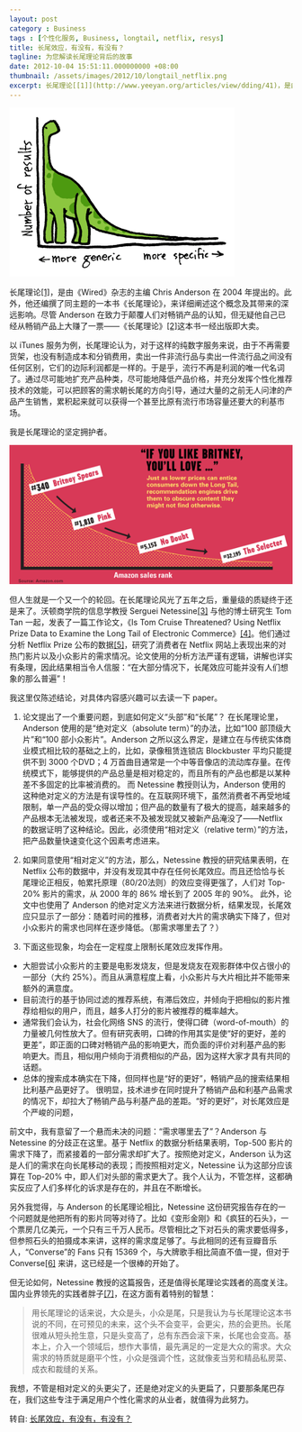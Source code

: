 ```yaml
---
layout: post
category : Business
tags : [个性化服务, Business, longtail, netflix, resys]
title: 长尾效应，有没有，有没有？
tagline: 为您解读长尾理论背后的故事
date: 2012-10-04 15:51:11.000000000 +08:00
thumbnail: /assets/images/2012/10/longtail_netflix.png
excerpt: 长尾理论[[1]](http://www.yeeyan.org/articles/view/dding/41)，是由《Wired》杂志的主编 Chris Anderson 在 2004 年提出的。此外，他还编撰了同主题的一本书《长尾理论》，来详细阐述这个概念及其带来的深远影响。尽管 Anderson 在致力于颠覆人们对畅销产品的认知，但无疑他自己已经从畅销产品上大赚了一票——《长尾理论》[[2]](http://www.douban.com/subject/1919072/)这本书一经出版即大卖。<br/>以 iTunes 服务为例，长尾理论认为，对于这样的纯数字服务来说，由于不再需要货架，也没有制造成本和分销费用，卖出一件非流行品与卖出一件流行品之间没有任何区别，它们的边际利润都是一样的。于是乎，流行不再是利润的唯一代名词了。通过尽可能地扩充产品种类，尽可能地降低产品价格，并充分发挥个性化推荐技术的效能，可以把顾客的需求朝长尾的方向引导，通过大量的之前无人问津的产品产生销售，累积起来就可以获得一个甚至比原有流行市场容量还要大的利基市场。<br/>但人生就是一个又一个的轮回。在长尾理论风光了五年之后，重量级的质疑终于还是来了。沃顿商学院的信息学教授 Serguei Netessine[[3]](http://www.netessine.com/) 与他的博士研究生 Tom Tan 一起，发表了一篇工作论文，《Is Tom Cruise Threatened? Using Netflix Prize Data to Examine the Long Tail of Electronic Commerce》[[4]](http://knowledge.wharton.upenn.edu/papers/1361.pdf)。他们通过分析 Netflix Prize 公布的数据[[5]](http://archive.ics.uci.edu/ml/datasets/Netflix+Prize)，研究了消费者在 Netflix 网站上表现出来的对热门影片以及小众影片的需求情况。论文使用的分析方法严谨有逻辑，讲解也详实有条理，因此结果相当令人信服：“在大部分情况下，长尾效应可能并没有人们想象的那么普遍”！
---
```

![Longtail netflix](/assets/images/2012/10/longtail_netflix.png "Longtail netflix")

长尾理论[[1]](http://www.yeeyan.org/articles/view/dding/41)，是由《Wired》杂志的主编 Chris Anderson 在 2004 年提出的。此外，他还编撰了同主题的一本书《长尾理论》，来详细阐述这个概念及其带来的深远影响。尽管 Anderson 在致力于颠覆人们对畅销产品的认知，但无疑他自己已经从畅销产品上大赚了一票——《长尾理论》[[2]](http://www.douban.com/subject/1919072/)这本书一经出版即大卖。

以 iTunes 服务为例，长尾理论认为，对于这样的纯数字服务来说，由于不再需要货架，也没有制造成本和分销费用，卖出一件非流行品与卖出一件流行品之间没有任何区别，它们的边际利润都是一样的。于是乎，流行不再是利润的唯一代名词了。通过尽可能地扩充产品种类，尽可能地降低产品价格，并充分发挥个性化推荐技术的效能，可以把顾客的需求朝长尾的方向引导，通过大量的之前无人问津的产品产生销售，累积起来就可以获得一个甚至比原有流行市场容量还要大的利基市场。

我是长尾理论的坚定拥护者。

![Amazon sales rank](/assets/images/2012/10/amazon_sales_rank.gif "Amazon sales rank")

但人生就是一个又一个的轮回。在长尾理论风光了五年之后，重量级的质疑终于还是来了。沃顿商学院的信息学教授 Serguei Netessine[[3]](http://www.netessine.com/) 与他的博士研究生 Tom Tan 一起，发表了一篇工作论文，《Is Tom Cruise Threatened? Using Netflix Prize Data to Examine the Long Tail of Electronic Commerce》[[4]](http://knowledge.wharton.upenn.edu/papers/1361.pdf)。他们通过分析 Netflix Prize 公布的数据[[5]](http://archive.ics.uci.edu/ml/datasets/Netflix+Prize)，研究了消费者在 Netflix 网站上表现出来的对热门影片以及小众影片的需求情况。论文使用的分析方法严谨有逻辑，讲解也详实有条理，因此结果相当令人信服：“在大部分情况下，长尾效应可能并没有人们想象的那么普遍”！

我这里仅陈述结论，对具体内容感兴趣可以去读一下 paper。

1. 论文提出了一个重要问题，到底如何定义“头部”和“长尾”？
在长尾理论里，Anderson 使用的是“绝对定义（absolute term）”的办法，比如“100 部顶级大片”和“100 部小众影片”。Anderson 之所以这么界定，是建立在与传统实体商业模式相比较的基础之上的，比如，录像租赁连锁店 Blockbuster 平均只能提供不到 3000 个DVD；4 万首曲目通常是一个中等音像店的流动库存量。在传统模式下，能够提供的产品总量是相对稳定的，而且所有的产品也都是以某种差不多固定的比率被消费的。
而 Netessine 教授则认为，Anderson 使用的这种绝对定义的方法是有误导性的。在互联网环境下，虽然消费者不再受地域限制，单一产品的受众得以增加；但产品的数量有了极大的提高，越来越多的产品根本无法被发现，或者还来不及被发现就又被新产品淹没了——Netflix 的数据证明了这种结论。因此，必须使用“相对定义（relative term）”的方法，把产品数量快速变化这个因素考虑进来。

2. 如果同意使用“相对定义”的方法，那么，Netessine 教授的研究结果表明，在 Netflix 公布的数据中，并没有发现其中存在任何长尾效应。而且还恰恰与长尾理论正相反，帕累托原理（80/20法则）的效应变得更强了，人们对 Top-20% 影片的需求，从 2000 年的 86% 增长到了 2005 年的 90%。
此外，论文中也使用了 Anderson 的绝对定义方法来进行数据分析，结果发现，长尾效应只显示了一部分：随着时间的推移，消费者对大片的需求确实下降了，但对小众影片的需求也同样在逐步降低。（那需求哪里去了？）

3. 下面这些现象，均会在一定程度上限制长尾效应发挥作用。
* 大胆尝试小众影片的主要是电影发烧友，但是发烧友在观影群体中仅占很小的一部分（大约 25%）。而且从满意程度上看，小众影片与大片相比并不能带来额外的满意度。
* 目前流行的基于协同过滤的推荐系统，有滞后效应，并倾向于把相似的影片推荐给相似的用户，而且，越多人打分的影片被推荐的概率越大。
* 通常我们会认为，社会化网络 SNS
的流行，使得口碑（word-of-mouth）的力量被几何性放大了。但有研究表明，口碑的作用其实是使“好的更好，差的更差”，即正面的口碑对畅销产品的影响更大，而负面的评价对利基产品的影响更大。而且，相似用户倾向于消费相似的产品，因为这样大家才具有共同的话题。
* 总体的搜索成本确实在下降，但同样也是“好的更好”，畅销产品的搜索结果相比利基产品更好了。
很明显，技术进步在同时提升了畅销产品和利基产品需求的情况下，却拉大了畅销产品与利基产品的差距。“好的更好”，对长尾效应是个严峻的问题，

前文中，我有意留了一个悬而未决的问题：“需求哪里去了”？Anderson 与 Netessine 的分歧正在这里。基于 Netflix 的数据分析结果表明，Top-500 影片的需求下降了，而紧接着的一部分需求却扩大了。按照绝对定义，Anderson 认为这是人们的需求在向长尾移动的表现；而按照相对定义，Netessine 认为这部分应该算在 Top-20% 中，即人们对头部的需求更大了。我个人认为，不管怎样，这都确实反应了人们多样化的诉求是存在的，并且在不断增长。

另外我觉得，与 Anderson 的长尾理论相比，Netessine 这份研究报告存在的一个问题就是他把所有的影片同等对待了。比如《变形金刚》和《疯狂的石头》，一个票房几亿美元，一个只有三千万人民币。尽管相比之下对石头的需求要低得多，但参照石头的拍摄成本来讲，这样的需求度足够了。与此相同的还有豆瓣音乐人，“Converse”的 Fans 只有 15369 个，与大牌歌手相比简直不值一提，但对于 Converse[[6]](http://www.douban.com/minisite/converse/) 来讲，这已经是一个很棒的开始了。

但无论如何，Netessine 教授的这篇报告，还是值得长尾理论实践者的高度关注。国内业界领先的实践者胖子[[7]](http://www.douban.com/people/1000037/)，在这方面有着特别的智慧：

> 用长尾理论的话来说，大众是头，小众是尾，只是我认为与长尾理论这本书说的不同，在可预见的未来，这个头不会变平，会更尖，热的会更热。长尾很难从短头抢生意，只是头变高了，总有东西会滚下来，长尾也会变高。基本上，介入一个领域后，想作大事情，最先满足的一定是大众的需求。大众需求的特质就是磨平个性，小众是强调个性，这就像麦当劳和精品私房菜、成衣和裁缝的关系。

我想，不管是相对定义的头更尖了，还是绝对定义的头更扁了，只要那条尾巴存在，我们这些专注于满足用户个性化需求的从业者，就值得为此努力。

转自: [长尾效应，有没有，有没有？](http://www.guwendong.com/post/2009/longtail_netflix.html)